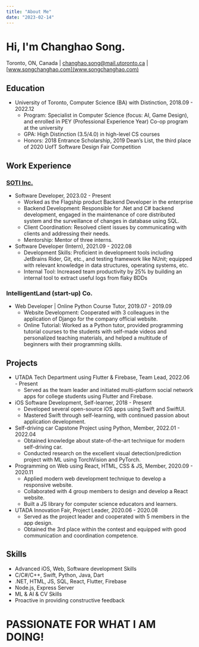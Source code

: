 ```yaml
---
title: "About Me"
date: "2023-02-14"
---
```


# Hi, I'm Changhao Song. 

Toronto, ON, Canada | changhao.song@mail.utoronto.ca | [www.songchanghao.com](www.songchanghao.com)

## Education
- University of Toronto, Computer Science (BA) with Distinction, 2018.09 - 2022.12
  - Program: Specialist in Computer Science (focus: AI, Game Design), and enrolled in PEY (Professional Experience Year) Co-op program at the university
  - GPA: High Distinction (3.5/4.0) in high-level CS courses
  - Honors: 2018 Entrance Scholarship, 2019 Dean’s List, the third place of 2020 UofT Software Design Fair Competition

## Work Experience
### [SOTI Inc.](https://www.soti.net)
- Software Developer, 2023.02 - Present
  - Worked as the Flagship product Backend Developer in the enterprise
  - Backend Development: Responsible for .Net and C# backend development, engaged in the maintenance of core distributed system and the surveillance of changes in database using SQL.
  - Client Coordination: Resolved client issues by communicating with clients and addressing their needs.
  - Mentorship: Mentor of three interns.
- Software Developer (Intern), 2021.09 - 2022.08
  - Development Skills: Proficient in development tools including JetBrains Rider, Git, etc., and testing framework like NUnit; equipped with relevant knowledge in data structures, operating systems, etc.
  - Internal Tool: Increased team productivity by 25% by building an internal tool to extract useful logs from flaky BDDs

### IntelligentLand (start-up) Co.
- Web Developer | Online Python Course Tutor, 2019.07 - 2019.09
  - Website Development: Cooperated with 3 colleagues in the application of Django for the company official website.
  - Online Tutorial: Worked as a Python tutor, provided programming tutorial courses to the students with self-made videos and personalized teaching materials, and helped a multitude of beginners with their programming skills.

## Projects
- UTADA Tech Department using Flutter & Firebase, Team Lead, 2022.06 - Present
  - Served as the team leader and initiated multi-platform social network apps for college students using Flutter and Firebase.
- iOS Software Development, Self-learner, 2018 - Present
  - Developed several open-source iOS apps using Swift and SwiftUI.
  - Mastered Swift through self-learning, with continued passion about application development.
- Self-driving car Capstone Project using Python, Member, 2022.01 - 2022.04
  - Obtained knowledge about state-of-the-art technique for modern self-driving car.
  - Conducted research on the excellent visual detection/prediction project with ML using TorchVision and PyTorch.
- Programming on Web using React, HTML, CSS & JS, Member, 2020.09 - 2020.11
  - Applied modern web development technique to develop a responsive website.
  - Collaborated with 4 group members to design and develop a React website.
  - Built a JS library for computer science educators and learners.
- UTADA Innovation Fair, Project Leader, 2020.06 - 2020.08
  - Served as the project leader and cooperated with 5 members in the app design.
  - Obtained the 3rd place within the contest and equipped with good communication and coordination competence.

## Skills
- Advanced iOS, Web, Software development Skills
- C/C#/C++, Swift, Python, Java, Dart
- .NET, HTML, JS, SQL, React, Flutter, Firebase
- Node.js, Express Server
- ML & AI & CV Skills
- Proactive in providing constructive feedback

# PASSIONATE FOR WHAT I AM DOING!
